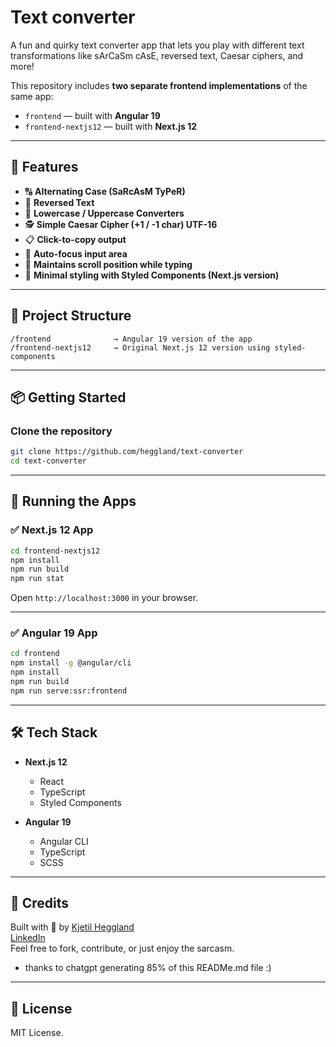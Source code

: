 # Text converter

A fun and quirky text converter app that lets you play with different text transformations like sArCaSm cAsE, reversed text, Caesar ciphers, and more!

This repository includes **two separate frontend implementations** of the same app:
- `frontend` — built with **Angular 19**
- `frontend-nextjs12` — built with **Next.js 12**

---

## 🧠 Features

- 🔠 **Alternating Case (SaRcAsM TyPeR)**
- 🔁 **Reversed Text**
- 🔡 **Lowercase / Uppercase Converters**
- 🕵️ **Simple Caesar Cipher (+1 / -1 char) UTF-16**
- 📋 **Click-to-copy output**
- 🎯 **Auto-focus input area**
- 🧠 **Maintains scroll position while typing**
- 🎨 **Minimal styling with Styled Components (Next.js version)**

---

## 📁 Project Structure

```
/frontend              → Angular 19 version of the app
/frontend-nextjs12     → Original Next.js 12 version using styled-components
```

---

## 📦 Getting Started

### Clone the repository

```bash
git clone https://github.com/heggland/text-converter
cd text-converter
```

---

## 🚀 Running the Apps

### ✅ Next.js 12 App

```bash
cd frontend-nextjs12
npm install
npm run build
npm run stat
```

Open `http://localhost:3000` in your browser.

---

### ✅ Angular 19 App

```bash
cd frontend
npm install -g @angular/cli
npm install
npm run build
npm run serve:ssr:frontend
```
---

## 🛠️ Tech Stack

- **Next.js 12**
  - React
  - TypeScript
  - Styled Components

- **Angular 19**
  - Angular CLI
  - TypeScript
  - SCSS

---

## 🙌 Credits

Built with 💜 by [Kjetil Heggland](http://heggland.tech)  
[LinkedIn](https://www.linkedin.com/in/kjetil-heggland/)  
Feel free to fork, contribute, or just enjoy the sarcasm.

- thanks to chatgpt generating 85% of this READMe.md file :)

---

## 📄 License

MIT License.
